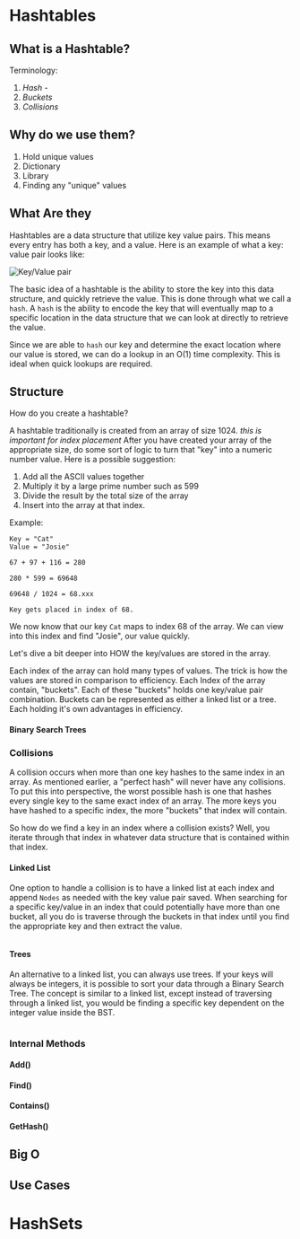 # Hashtables

## What is a Hashtable?

Terminology:
1. *Hash* - 
2. *Buckets*
3. *Collisions*

## Why do we use them?
1. Hold unique values
2. Dictionary
3. Library
4. Finding any "unique" values

## What Are they
Hashtables are a data structure that utilize key value pairs. This means every entry has both a key, and a value. Here is an example of what a key: value pair looks like:

![Key/Value pair]()

The basic idea of a hashtable is the ability to store the key into this data structure, and quickly retrieve the value. This is done through what we call a `hash`. A `hash` is the ability to encode the key that will eventually map to a specific location in the data structure that we can look at directly to retrieve the value.

Since we are able to `hash` our key and determine the exact location where our value is stored, we can do a lookup in an O(1) time complexity. This is ideal when quick lookups are required. 


## Structure
How do you create a hashtable? 

A hashtable traditionally is created from an array of size 1024. *this is important for index placement*
After you have created your array of the appropriate size, do some sort of logic to turn that "key" into a numeric number value. Here is a possible suggestion:
1. Add all the ASCII values together
2. Multiply it by a large prime number such as 599
3. Divide the result by the total size of the array
4. Insert into the array at that index.

Example:

```
Key = "Cat"
Value = "Josie"

67 + 97 + 116 = 280

280 * 599 = 69648

69648 / 1024 = 68.xxx

Key gets placed in index of 68. 
```


We now know that our key `Cat` maps to index 68 of the array. We can view into this index and find "Josie", our value quickly. 

Let's dive a bit deeper into HOW the key/values are stored in the array. 

Each index of the array can hold many types of values. The trick is how the values are stored in comparison to efficiency. Each Index of the array contain, "buckets". Each of these "buckets" holds one key/value pair combination. Buckets can be represented as either a linked list or a tree. Each holding it's own advantages in efficiency. 

#### Binary Search Trees


### Collisions
A collision occurs when more than one key hashes to the same index in an array. As mentioned earlier, a "perfect hash" will never have any collisions. To put this into perspective, the worst possible hash is one that hashes every single key to the same exact index of an array. The more keys you have hashed to a specific index, the more "buckets" that index will contain. 

So how do we find a key in an index where a collision exists? Well, you iterate through that index in whatever data structure that is contained within that index. 

#### Linked List

One option to handle a collision is to have a linked list at each index and append `Nodes` as needed with the key value pair saved. When searching for a specific key/value in an index that could potentially have more than one bucket, all you do is traverse through the buckets in that index until you find the appropriate key and then extract the value. 

![]()


#### Trees
An alternative to a linked list, you can always use trees. If your keys will always be integers, it is possible to sort your data through a Binary Search Tree. The concept is similar to a linked list, except instead of traversing through a linked list, you would be finding a specific key dependent on the integer value inside the BST. 

![]()

### Internal Methods

#### Add()

#### Find()

#### Contains()

#### GetHash()

## Big O

## Use Cases

# HashSets

